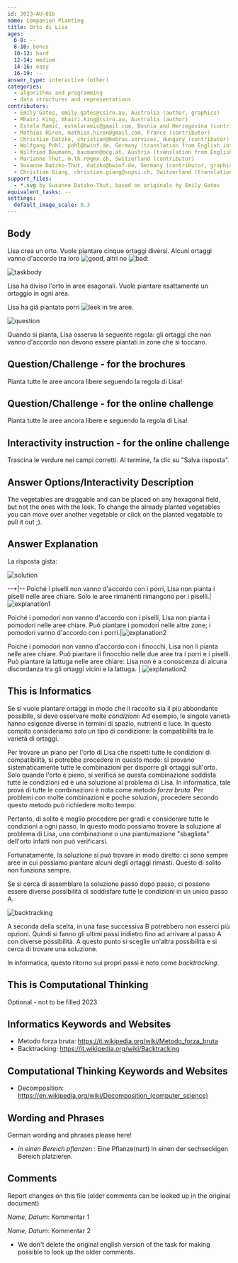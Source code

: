 ```yaml
---
id: 2023-AU-01b
name: Companion Planting
title: Orto di Lisa 
ages:
  6-8: --
  8-10: bonus
  10-12: hard
  12-14: medium
  14-16: easy
  16-19: --
answer_type: interactive (other)
categories:
  - algorithms and programming
  - data structures and representations
contributors:
  - Emily Gates, emily.gates@csiro.au, Australia (author, graphics)
  - Mhairi King, mhairi.king@csiro.au, Australia (author)
  - Estela Ramić, estelaramic@gmail.com, Bosnia and Herzegovina (contributor)
  - Mathias Hiron, mathias.hiron@gmail.com, France (contributor)
  - Christian Datzko, christian@bebras.services, Hungary (contributor)
  - Wolfgang Pohl, pohl@bwinf.de, Germany (translation from English into German)
  - Wilfried Baumann, baumann@ocg.at, Austria (translation from English into German)
  - Marianne Thut, m.th.r@gmx.ch, Switzerland (contributor)
  - Susanne Datzko-Thut, datzko@bwinf.de, Germany (contributor, graphics)
  - Christian Giang, christian.giang@supsi.ch, Switzerland (translation from German into Italian)
support_files:
  - *.svg by Susanne Datzko-Thut, based on originals by Emily Gates 
equivalent_tasks: --
settings:
  default_image_scale: 0.3
---
```



## Body

[good]: graphics/2023-AU-01-good.svg "verträglich (20px)"
[bad]: graphics/2023-AU-01-bad.svg "unverträglich (35px)"
[leek]: graphics/2023-AU-01-leek.svg "Lauch"


Lisa crea un orto. Vuole piantare cinque ortaggi diversi. Alcuni ortaggi vanno d'accordo tra loro ![good], altri no ![bad]:

![taskbody](graphics/2023-AU-01-taskbody.svg "Verdure compatibili e incompatibili") 
 
Lisa ha diviso l'orto in aree esagonali. Vuole piantare esattamente un ortaggio in ogni area.

Lisa ha già piantato porri ![leek] in tre aree.

![question](graphics/2023-AU-01-question.svg) 
 
Quando si pianta, Lisa osserva la seguente regola: gli ortaggi che non vanno d'accordo non devono essere piantati in zone che si toccano.

## Question/Challenge - for the brochures

Pianta tutte le aree ancora libere seguendo la regola di Lisa!

## Question/Challenge - for the online challenge

Pianta tutte le aree ancora libere e seguendo la regola di Lisa!

## Interactivity instruction - for the online challenge

Trascina le verdure nei campi corretti. Al termine, fa clic su "Salva risposta".

## Answer Options/Interactivity Description

The vegetables are draggable and can be placed on any hexagonal field, but not the ones with the leek. To change the already planted vegetables you can move over another vegetable or click on the planted vegatable to pull it out ;).

## Answer Explanation

La risposta gista:

![solution](graphics/2023-AU-01-solution.svg) 
 
--+|--
Poiché i piselli non vanno d'accordo con i porri, Lisa non pianta i piselli nelle aree chiare. Solo le aree rimanenti rimangono per i piselli.|![explanation1](graphics/2023-AU-01-explanation01.svg "Spiegazione Fase 1 (200px)")

Poiché i pomodori non vanno d'accordo con i piselli, Lisa non pianta i pomodori nelle aree chiare. Può piantare i pomodori nelle altre zone; i pomodori vanno d'accordo con i porri.|![explanation2](graphics/2023-AU-01-explanation02.svg "Explanation Step 2 (200px)")

Poiché i pomodori non vanno d'accordo con i finocchi, Lisa non li pianta nelle aree chiare. Può piantare il finocchio nelle due aree tra i porri e i piselli.  Può piantare la lattuga nelle aree chiare: Lisa non è a conoscenza di alcuna discordanza tra gli ortaggi vicini e la lattuga. | ![explanation2](graphics/2023-AU-01-explanation03.svg "Spiegazione Passo 3 (200px)")


## This is Informatics

Se si vuole piantare ortaggi in modo che il raccolto sia il più abbondante possibile, si deve osservare molte _condizioni_: Ad esempio, le singole varietà hanno esigenze diverse in termini di spazio, nutrienti e luce. In questo compito consideriamo solo un tipo di condizione: la compatibilità tra le varietà di ortaggi.

Per trovare un piano per l'orto di Lisa che rispetti tutte le condizioni di compatibilità, si potrebbe procedere in questo modo: si provano sistematicamente tutte le combinazioni per disporre gli ortaggi sull'orto. Solo quando l'orto è pieno, si verifica se questa combinazione soddisfa tutte le condizioni ed è una soluzione al problema di Lisa. In informatica, tale prova di tutte le combinazioni è nota come metodo _forza bruta_. Per problemi con molte combinazioni e poche soluzioni, procedere secondo questo metodo può richiedere molto tempo.

Pertanto, di solito è meglio procedere per gradi e considerare tutte le condizioni a ogni passo. In questo modo possiamo trovare la soluzione al problema di Lisa, una combinazione o una piantumazione "sbagliata" dell'orto infatti non può verificarsi.

Fortunatamente, la soluzione si può trovare in modo diretto: ci sono sempre aree in cui possiamo piantare alcuni degli ortaggi rimasti. Questo di solito non funziona sempre.

Se si cerca di assemblare la soluzione passo dopo passo, ci possono essere diverse possibilità di soddisfare tutte le condizioni in un unico passo A.

![backtracking](graphics/2023-AU-01b-itsinformatics-compatible.svg "Spiegazione backtracking") 
 
A seconda della scelta, in una fase successiva B potrebbero non esserci più opzioni. Quindi si fanno gli ultimi passi indietro fino ad arrivare al passo A con diverse possibilità. A questo punto si sceglie un'altra possibilità e si cerca di trovare una soluzione.

In informatica, questo ritorno sui propri passi è noto come _backtracking_.


## This is Computational Thinking

Optional - not to be filled 2023


## Informatics Keywords and Websites

- Metodo forza bruta: https://it.wikipedia.org/wiki/Metodo_forza_bruta
- Backtracking: https://it.wikipedia.org/wiki/Backtracking

## Computational Thinking Keywords and Websites

 - Decomposition: https://en.wikipedia.org/wiki/Decomposition_(computer_science)


## Wording and Phrases

German wording and phrases please here!

 - _in einen Bereich pflanzen_ : Eine Pflanze(nart) in einen der sechseckigen Bereich platzieren.


## Comments

Report changes on this file (older comments can be looked up in the original document)

_Name, Datum_: Kommentar 1

_Name, Datum_: Kommentar 2

 * We don't delete the original english version of the task for making possible to look up the older comments.
